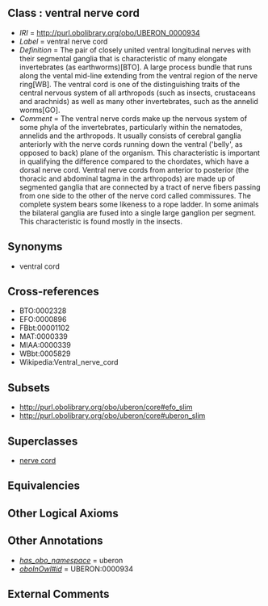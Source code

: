 
## Class : ventral nerve cord

 * *IRI* = http://purl.obolibrary.org/obo/UBERON_0000934
 * *Label* = ventral nerve cord
 * *Definition* = The pair of closely united ventral longitudinal nerves with their segmental ganglia that is characteristic of many elongate invertebrates (as earthworms)[BTO]. A large process bundle that runs along the vental mid-line extending from the ventral region of the nerve ring[WB]. The ventral cord is one of the distinguishing traits of the central nervous system of all arthropods (such as insects, crustaceans and arachnids) as well as many other invertebrates, such as the annelid worms[GO].
 * *Comment* = The ventral nerve cords make up the nervous system of some phyla of the invertebrates, particularly within the nematodes, annelids and the arthropods. It usually consists of cerebral ganglia anteriorly with the nerve cords running down the ventral ('belly', as opposed to back) plane of the organism. This characteristic is important in qualifying the difference compared to the chordates, which have a dorsal nerve cord. Ventral nerve cords from anterior to posterior (the thoracic and abdominal tagma in the arthropods) are made up of segmented ganglia that are connected by a tract of nerve fibers passing from one side to the other of the nerve cord called commissures. The complete system bears some likeness to a rope ladder. In some animals the bilateral ganglia are fused into a single large ganglion per segment. This characteristic is found mostly in the insects.

## Synonyms

 * ventral cord

## Cross-references

 * BTO:0002328
 * EFO:0000896
 * FBbt:00001102
 * MAT:0000339
 * MIAA:0000339
 * WBbt:0005829
 * Wikipedia:Ventral_nerve_cord

## Subsets

 * http://purl.obolibrary.org/obo/uberon/core#efo_slim
 * http://purl.obolibrary.org/obo/uberon/core#uberon_slim

## Superclasses

 * [nerve cord](../../UBERON/53/UBERON_0005053.md)

## Equivalencies


## Other Logical Axioms


## Other Annotations

 * *[has_obo_namespace](../../ce/oboInOwl#hasOBONamespace.md)* = uberon
 * *[oboInOwl#id](../../id/oboInOwl#id.md)* = UBERON:0000934

## External Comments

